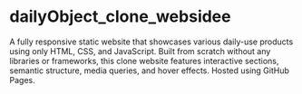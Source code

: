 # dailyObject_clone_websidee
A fully responsive static website that showcases various daily-use products using only HTML, CSS, and JavaScript. Built from scratch without any libraries or frameworks, this clone website features interactive sections, semantic structure, media queries, and hover effects. Hosted using GitHub Pages.
